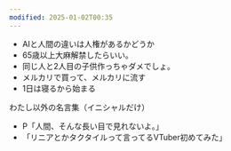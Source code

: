 ```yaml
---
modified: 2025-01-02T00:35
---
```

  

- AIと人間の違いは人権があるかどうか
- 65歳以上大麻解禁したらいい。
- 同じ人と2人目の子供作っちゃダメでしょ。
- メルカリで買って、メルカリに流す
- 1日は寝るから始まる

  

  

わたし以外の名言集（イニシャルだけ）

- P「人間、そんな長い目で見れないよ。」
- 「リニアとかタクタイルって言ってるVTuber初めてみた」